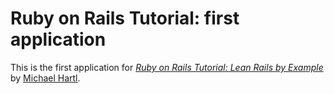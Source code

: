 # Ruby on Rails Tutorial: first application

This is the first application for
[*Ruby on Rails Tutorial: Lean Rails by Example*](http://railstutorial.aorg/)
by [Michael Hartl](http://michaelhartl.com/).